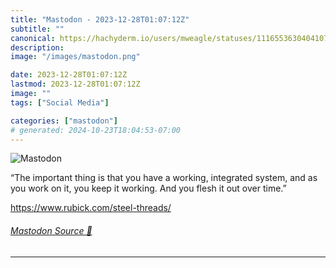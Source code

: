 ```yaml
---
title: "Mastodon - 2023-12-28T01:07:12Z"
subtitle: ""
canonical: https://hachyderm.io/users/mweagle/statuses/111655363040410770
description:
image: "/images/mastodon.png"

date: 2023-12-28T01:07:12Z
lastmod: 2023-12-28T01:07:12Z
image: ""
tags: ["Social Media"]

categories: ["mastodon"]
# generated: 2024-10-23T18:04:53-07:00
---
```

![Mastodon](/images/mastodon.png)

<p>“The important thing is that you have a working, integrated system, and as you work on it, you keep it working. And you flesh it out over time.”</p><p><a href="https://www.rubick.com/steel-threads/" target="_blank" rel="nofollow noopener noreferrer" translate="no"><span class="invisible">https://www.</span><span class="">rubick.com/steel-threads/</span><span class="invisible"></span></a></p>


###### [Mastodon Source 🐘](https://hachyderm.io/@mweagle/111655363040410770)

___
